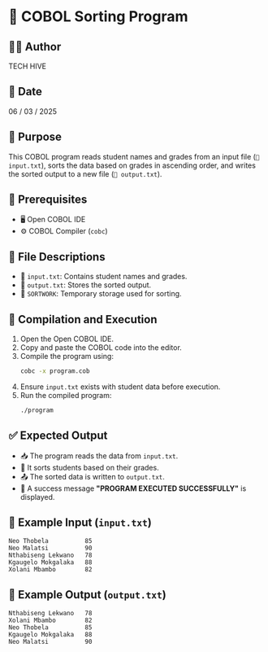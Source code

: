 # 📌 COBOL Sorting Program

## 👨‍💻 Author
TECH HIVE

## 📅 Date
06 / 03 / 2025

## 🎯 Purpose
This COBOL program reads student names and grades from an input file (`📂 input.txt`), sorts the data based on grades in ascending order, and writes the sorted output to a new file (`📂 output.txt`).

## 🔧 Prerequisites
- 🖥 Open COBOL IDE
- ⚙️ COBOL Compiler (`cobc`)

## 📂 File Descriptions
- 📄 `input.txt`: Contains student names and grades.
- 📄 `output.txt`: Stores the sorted output.
- 📄 `SORTWORK`: Temporary storage used for sorting.

## 🚀 Compilation and Execution
1. Open the Open COBOL IDE.
2. Copy and paste the COBOL code into the editor.
3. Compile the program using:
   ```sh
   cobc -x program.cob
   ```
4. Ensure `input.txt` exists with student data before execution.
5. Run the compiled program:
   ```sh
   ./program
   ```

## ✅ Expected Output
- 📥 The program reads the data from `input.txt`.
- 🔀 It sorts students based on their grades.
- 📤 The sorted data is written to `output.txt`.
- 🎉 A success message **"PROGRAM EXECUTED SUCCESSFULLY"** is displayed.

## 📑 Example Input (`input.txt`)
```
Neo Thobela          85
Neo Malatsi          90
Nthabiseng Lekwano   78
Kgaugelo Mokgalaka   88
Xolani Mbambo        82
```

## 📑 Example Output (`output.txt`)
```
Nthabiseng Lekwano   78
Xolani Mbambo        82
Neo Thobela          85
Kgaugelo Mokgalaka   88
Neo Malatsi          90

```



